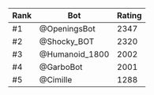Rank|Bot|Rating
---|---|---
#1|@OpeningsBot|2347
#2|@Shocky_BOT|2320
#3|@Humanoid_1800|2002
#4|@GarboBot|2001
#5|@Cimille|1288
